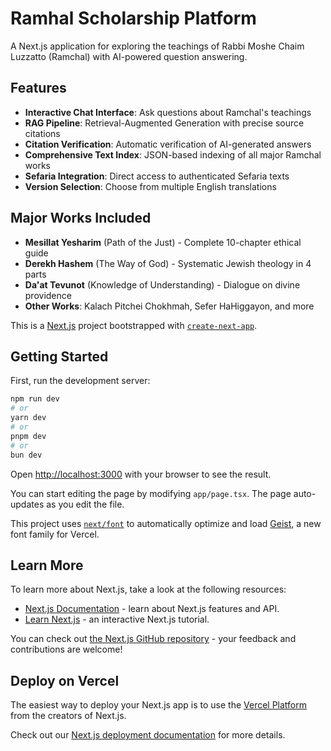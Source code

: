 # Ramhal Scholarship Platform

A Next.js application for exploring the teachings of Rabbi Moshe Chaim Luzzatto (Ramchal) with AI-powered question answering.

## Features

- **Interactive Chat Interface**: Ask questions about Ramchal's teachings
- **RAG Pipeline**: Retrieval-Augmented Generation with precise source citations
- **Citation Verification**: Automatic verification of AI-generated answers
- **Comprehensive Text Index**: JSON-based indexing of all major Ramchal works
- **Sefaria Integration**: Direct access to authenticated Sefaria texts
- **Version Selection**: Choose from multiple English translations

## Major Works Included

- **Mesillat Yesharim** (Path of the Just) - Complete 10-chapter ethical guide
- **Derekh Hashem** (The Way of God) - Systematic Jewish theology in 4 parts
- **Da'at Tevunot** (Knowledge of Understanding) - Dialogue on divine providence
- **Other Works**: Kalach Pitchei Chokhmah, Sefer HaHiggayon, and more

This is a [Next.js](https://nextjs.org) project bootstrapped with [`create-next-app`](https://nextjs.org/docs/app/api-reference/cli/create-next-app).

## Getting Started

First, run the development server:

```bash
npm run dev
# or
yarn dev
# or
pnpm dev
# or
bun dev
```

Open [http://localhost:3000](http://localhost:3000) with your browser to see the result.

You can start editing the page by modifying `app/page.tsx`. The page auto-updates as you edit the file.

This project uses [`next/font`](https://nextjs.org/docs/app/building-your-application/optimizing/fonts) to automatically optimize and load [Geist](https://vercel.com/font), a new font family for Vercel.

## Learn More

To learn more about Next.js, take a look at the following resources:

- [Next.js Documentation](https://nextjs.org/docs) - learn about Next.js features and API.
- [Learn Next.js](https://nextjs.org/learn) - an interactive Next.js tutorial.

You can check out [the Next.js GitHub repository](https://github.com/vercel/next.js) - your feedback and contributions are welcome!

## Deploy on Vercel

The easiest way to deploy your Next.js app is to use the [Vercel Platform](https://vercel.com/new?utm_medium=default-template&filter=next.js&utm_source=create-next-app&utm_campaign=create-next-app-readme) from the creators of Next.js.

Check out our [Next.js deployment documentation](https://nextjs.org/docs/app/building-your-application/deploying) for more details.
